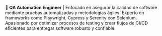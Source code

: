 🎯 **QA Automation Engineer** | Enfocado en asegurar la calidad de software mediante pruebas automatizadas y metodologías ágiles. Experto en frameworks como Playwright, Cypress y Serenity con Selenium. Apasionado por optimizar procesos de testing y crear flujos de CI/CD eficientes para entregar software robusto y confiable.










